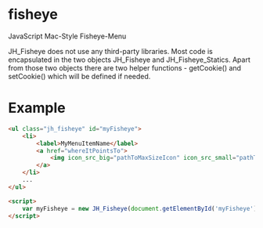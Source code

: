 fisheye
=======

JavaScript Mac-Style Fisheye-Menu

JH_Fisheye does not use any third-party libraries.
Most code is encapsulated in the two objects JH_Fisheye and JH_Fisheye_Statics.
Apart from those two objects there are two helper functions - getCookie() and setCookie() which will be defined if needed.

Example
=======
```html
<ul class="jh_fisheye" id="myFisheye">
	<li>
		<label>MyMenuItemName</label>
		<a href="whereItPointsTo">
			<img icon_src_big="pathToMaxSizeIcon" icon_src_small="pathToMinSizeIcon" src="pathToMinSizeIcon" />
		</a>
	</li>
	...
</ul>

<script>
	var myFisheye = new JH_Fisheye(document.getElementById('myFisheye');
</script>
```